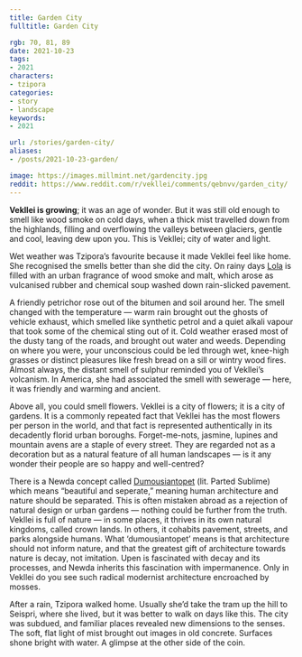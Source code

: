 ```yaml
---
title: Garden City
fulltitle: Garden City

rgb: 70, 81, 89
date: 2021-10-23
tags:
- 2021
characters:
- tzipora
categories:
- story
- landscape
keywords:
- 2021

url: /stories/garden-city/
aliases:
- /posts/2021-10-23-garden/

image: https://images.millmint.net/gardencity.jpg
reddit: https://www.reddit.com/r/vekllei/comments/qebnvv/garden_city/
---
```


**Vekllei is growing**; it was an age of wonder. But it was still old enough to smell like wood smoke on cold days, when a thick mist travelled down from the highlands, filling and overflowing the valleys between glaciers, gentle and cool, leaving dew upon you. This is Vekllei; city of water and light.

Wet weather was Tzipora’s favourite because it made Vekllei feel like home. She recognised the smells better than she did the city. On rainy days [Lola](/factbook/landscape/boroughs/lola/) is filled with an urban fragrance of wood smoke and malt, which arose as vulcanised rubber and chemical soup washed down rain-slicked pavement.

A friendly petrichor rose out of the bitumen and soil around her. The smell changed with the temperature — warm rain brought out the ghosts of vehicle exhaust, which smelled like synthetic petrol and a quiet alkali vapour that took some of the chemical sting out of it. Cold weather erased most of the dusty tang of the roads, and brought out water and weeds. Depending on where you were, your unconscious could be led through wet, knee-high grasses or distinct pleasures like fresh bread on a sill or wintry wood fires. Almost always, the distant smell of sulphur reminded you of Vekllei’s volcanism. In America, she had associated the smell with sewerage — here, it was friendly and warming and ancient.

Above all, you could smell flowers. Vekllei is a city of flowers; it is a city of gardens. It is a commonly repeated fact that Vekllei has the most flowers per person in the world, and that fact is represented authentically in its decadently florid urban boroughs. Forget-me-nots, jasmine, lupines and mountain avens are a staple of every street. They are regarded not as a decoration but as a natural feature of all human landscapes — is it any wonder their people are so happy and well-centred?

There is a Newda concept called [Dumousiantopet](/posts/2020-12-05-gods/) (lit. Parted Sublime) which means “beautiful and seperate,” meaning human architecture and nature should be separated. This is often mistaken abroad as a rejection of natural design or urban gardens — nothing could be further from the truth. Vekllei is full of nature — in some places, it thrives in its own natural kingdoms, called crown lands. In others, it cohabits pavement, streets, and parks alongside humans. What ‘dumousiantopet’ means is that architecture should not inform nature, and that the greatest gift of architecture towards nature is decay, not imitation. Upen is fascinated with decay and its processes, and Newda inherits this fascination with impermanence. Only in Vekllei do you see such radical modernist architecture encroached by mosses.

After a rain, Tzipora walked home. Usually she’d take the tram up the hill to Seispri, where she lived, but it was better to walk on days like this. The city was subdued, and familiar places revealed new dimensions to the senses. The soft, flat light of mist brought out images in old concrete. Surfaces shone bright with water. A glimpse at the other side of the coin.
